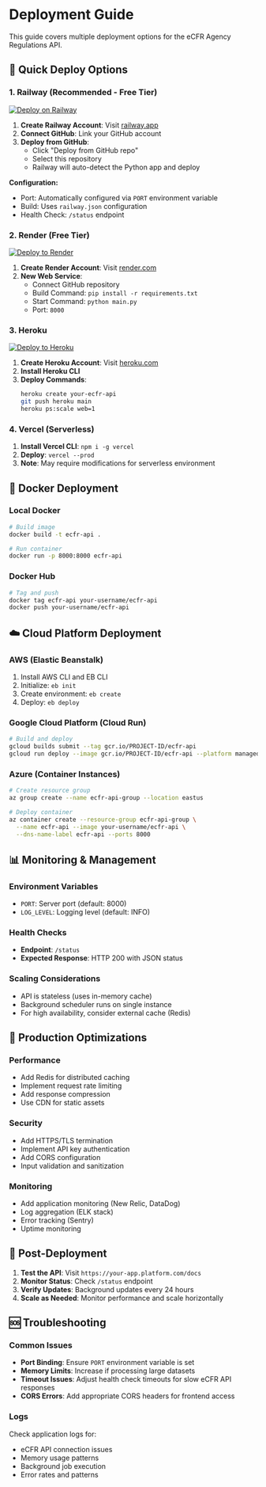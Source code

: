 # Deployment Guide

This guide covers multiple deployment options for the eCFR Agency Regulations API.

## 🚀 Quick Deploy Options

### 1. Railway (Recommended - Free Tier)

[![Deploy on Railway](https://railway.app/button.svg)](https://railway.app/new)

1. **Create Railway Account**: Visit [railway.app](https://railway.app)
2. **Connect GitHub**: Link your GitHub account
3. **Deploy from GitHub**: 
   - Click "Deploy from GitHub repo"
   - Select this repository
   - Railway will auto-detect the Python app and deploy

**Configuration:**
- Port: Automatically configured via `PORT` environment variable
- Build: Uses `railway.json` configuration
- Health Check: `/status` endpoint

### 2. Render (Free Tier)

[![Deploy to Render](https://render.com/images/deploy-to-render-button.svg)](https://render.com/deploy)

1. **Create Render Account**: Visit [render.com](https://render.com)
2. **New Web Service**: 
   - Connect GitHub repository
   - Build Command: `pip install -r requirements.txt`
   - Start Command: `python main.py`
   - Port: `8000`

### 3. Heroku

[![Deploy to Heroku](https://www.herokucdn.com/deploy/button.svg)](https://heroku.com/deploy)

1. **Create Heroku Account**: Visit [heroku.com](https://heroku.com)
2. **Install Heroku CLI**
3. **Deploy Commands**:
   ```bash
   heroku create your-ecfr-api
   git push heroku main
   heroku ps:scale web=1
   ```

### 4. Vercel (Serverless)

1. **Install Vercel CLI**: `npm i -g vercel`
2. **Deploy**: `vercel --prod`
3. **Note**: May require modifications for serverless environment

## 🐳 Docker Deployment

### Local Docker
```bash
# Build image
docker build -t ecfr-api .

# Run container
docker run -p 8000:8000 ecfr-api
```

### Docker Hub
```bash
# Tag and push
docker tag ecfr-api your-username/ecfr-api
docker push your-username/ecfr-api
```

## ☁️ Cloud Platform Deployment

### AWS (Elastic Beanstalk)
1. Install AWS CLI and EB CLI
2. Initialize: `eb init`
3. Create environment: `eb create`
4. Deploy: `eb deploy`

### Google Cloud Platform (Cloud Run)
```bash
# Build and deploy
gcloud builds submit --tag gcr.io/PROJECT-ID/ecfr-api
gcloud run deploy --image gcr.io/PROJECT-ID/ecfr-api --platform managed
```

### Azure (Container Instances)
```bash
# Create resource group
az group create --name ecfr-api-group --location eastus

# Deploy container
az container create --resource-group ecfr-api-group \
  --name ecfr-api --image your-username/ecfr-api \
  --dns-name-label ecfr-api --ports 8000
```

## 📊 Monitoring & Management

### Environment Variables
- `PORT`: Server port (default: 8000)
- `LOG_LEVEL`: Logging level (default: INFO)

### Health Checks
- **Endpoint**: `/status`
- **Expected Response**: HTTP 200 with JSON status

### Scaling Considerations
- API is stateless (uses in-memory cache)
- Background scheduler runs on single instance
- For high availability, consider external cache (Redis)

## 🔧 Production Optimizations

### Performance
- Add Redis for distributed caching
- Implement request rate limiting
- Add response compression
- Use CDN for static assets

### Security
- Add HTTPS/TLS termination
- Implement API key authentication
- Add CORS configuration
- Input validation and sanitization

### Monitoring
- Add application monitoring (New Relic, DataDog)
- Log aggregation (ELK stack)
- Error tracking (Sentry)
- Uptime monitoring

## 📝 Post-Deployment

1. **Test the API**: Visit `https://your-app.platform.com/docs`
2. **Monitor Status**: Check `/status` endpoint
3. **Verify Updates**: Background updates every 24 hours
4. **Scale as Needed**: Monitor performance and scale horizontally

## 🆘 Troubleshooting

### Common Issues
- **Port Binding**: Ensure `PORT` environment variable is set
- **Memory Limits**: Increase if processing large datasets
- **Timeout Issues**: Adjust health check timeouts for slow eCFR API responses
- **CORS Errors**: Add appropriate CORS headers for frontend access

### Logs
Check application logs for:
- eCFR API connection issues
- Memory usage patterns
- Background job execution
- Error rates and patterns
